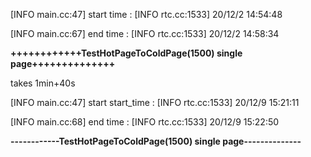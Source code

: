 [INFO main.cc:47] start time : 
[INFO rtc.cc:1533] 20/12/2 14:54:48 

[INFO main.cc:67] end time : 
[INFO rtc.cc:1533] 20/12/2 14:58:34 

**++++++++++++TestHotPageToColdPage(1500) single page++++++++++++++**

takes 1min+40s

[INFO main.cc:47] start start_time : 
[INFO rtc.cc:1533] 20/12/9 15:21:11 

[INFO main.cc:68] end time : 
[INFO rtc.cc:1533] 20/12/9 15:22:50 

**------------TestHotPageToColdPage(1500) single page--------------**